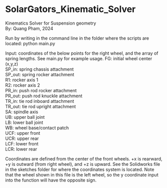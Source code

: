 # SolarGators_Kinematic_Solver
Kinematics Solver for Suspension geometry  
By: Quang Pham, 2024

Run by writing in the command line in the folder where the scripts are located: python main.py  

Input: coordinates of the below points for the right wheel, and the array of spring lengths. See main.py for example usage.
    FG: initial wheel center (x,y,z)  
    SP_in: spring chassis attachment  
    SP_out: spring rocker attachment  
    R1: rocker axis 1  
    R2: rocker axis 2  
    PR_in: push rod rocker attachment  
    PR_out: push rod knuckle attachment  
    TR_in: tie rod inboard attachment  
    TR_out: tie rod upright attachment  
    SA: spindle axis  
    UB: upper ball joint  
    LB: lower ball joint  
    WB: wheel base/contact patch  
    UCF: upper front  
    UCR: upper rear  
    LCF: lower front  
    LCR: lower rear  

Coordinates are defined from the center of the front wheels. +x is rearward, +y is outward (from right wheel), and +z is upward. See the Solidworks file in the sketches folder for where the coordinates system is located. Note that the wheel shown in this file is the left wheel, so the y coordinate input into the function will have the opposite sign.
